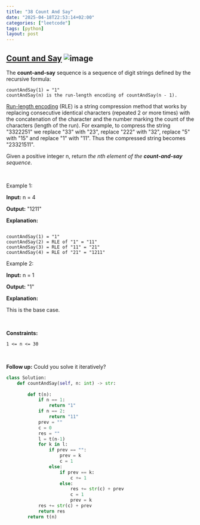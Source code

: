 ```yaml
---
title: "38 Count And Say"
date: "2025-04-18T22:53:14+02:00"
categories: ["leetcode"]
tags: [python]
layout: post
---
```


## [Count and Say](https://leetcode.com/problems/count-and-say) ![image](https://img.shields.io/badge/Difficulty-Medium-orange)

The **count-and-say** sequence is a sequence of digit strings defined by the recursive formula:

	countAndSay(1) = "1"
	countAndSay(n) is the run-length encoding of countAndSay(n - 1).

[Run-length encoding](http://en.wikipedia.org/wiki/Run-length_encoding) (RLE) is a string compression method that works by replacing consecutive identical characters (repeated 2 or more times) with the concatenation of the character and the number marking the count of the characters (length of the run). For example, to compress the string "3322251" we replace "33" with "23", replace "222" with "32", replace "5" with "15" and replace "1" with "11". Thus the compressed string becomes "23321511".

Given a positive integer n, return *the *nth* element of the **count-and-say** sequence*.

 

Example 1:

**Input:** n = 4

**Output:** "1211"

**Explanation:**

```

countAndSay(1) = "1"
countAndSay(2) = RLE of "1" = "11"
countAndSay(3) = RLE of "11" = "21"
countAndSay(4) = RLE of "21" = "1211"

```

Example 2:

**Input:** n = 1

**Output:** "1"

**Explanation:**

This is the base case.

 

**Constraints:**

	1 <= n <= 30

 

**Follow up:** Could you solve it iteratively?

```python
class Solution:
    def countAndSay(self, n: int) -> str:
        
        def t(n):
            if n == 1:
                return "1"
            if n == 2:
                return "11"
            prev = ""
            c = 0
            res = ""
            l = t(n-1)
            for k in l:
                if prev == "":
                    prev = k
                    c = 1
                else:
                    if prev == k:
                        c += 1
                    else:
                        res += str(c) + prev
                        c = 1
                        prev = k
            res += str(c) + prev
            return res
        return t(n)


            



```
